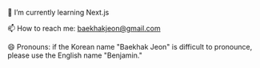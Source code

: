 <!--
**egofinder/egofinder** is a ✨ _special_ ✨ repository because its `README.md` (this file) appears on your GitHub profile.

Here are some ideas to get you started:

- 🔭 I’m currently working on ...
- 🌱 I’m currently learning ...
- 👯 I’m looking to collaborate on ...
- 🤔 I’m looking for help with ...
- 💬 Ask me about ...
- 📫 How to reach me: ...
- 😄 Pronouns: ...
- ⚡ Fun fact: ...
-->

🌱 I’m currently learning Next.js

📫 How to reach me: baekhakjeon@gmail.com

😄 Pronouns: if the Korean name "Baekhak Jeon" is difficult to pronounce, please use the English name "Benjamin."

